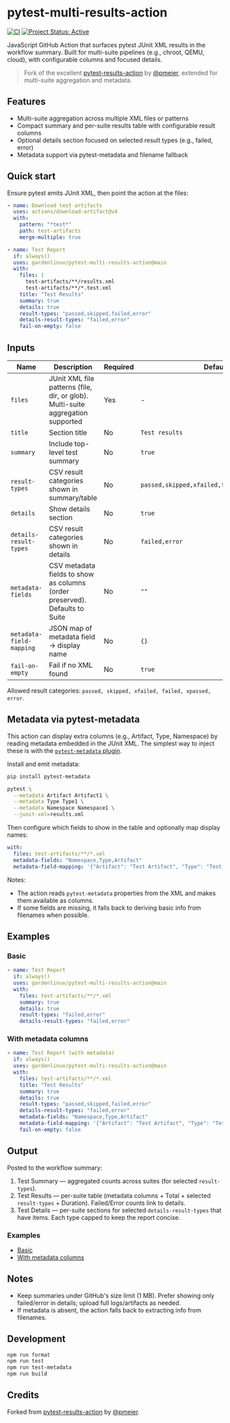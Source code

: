 # pytest-multi-results-action

[![CI](https://github.com/gardenlinux/pytest-multi-results-action/actions/workflows/ci.yml/badge.svg)](https://github.com/gardenlinux/pytest-multi-results-action/actions/workflows/ci.yml)
[![Project Status: Active](https://www.repostatus.org/badges/latest/active.svg)](https://www.repostatus.org/#active)

JavaScript GitHub Action that surfaces pytest JUnit XML results in the workflow summary. Built for multi-suite pipelines (e.g., chroot, QEMU, cloud), with configurable columns and focused details.

> Fork of the excellent [pytest-results-action](https://github.com/pmeier/pytest-results-action) by [@pmeier](https://github.com/pmeier), extended for multi-suite aggregation and metadata.

## Features

- Multi-suite aggregation across multiple XML files or patterns
- Compact summary and per-suite results table with configurable result columns
- Optional details section focused on selected result types (e.g., failed, error)
- Metadata support via pytest-metadata and filename fallback

## Quick start

Ensure pytest emits JUnit XML, then point the action at the files:

```yaml
- name: Download test artifacts
  uses: actions/download-artifact@v4
  with:
    pattern: "*test*"
    path: test-artifacts
    merge-multiple: true

- name: Test Report
  if: always()
  uses: gardenlinux/pytest-multi-results-action@main
  with:
    files: |
      test-artifacts/**/results.xml
      test-artifacts/**/*.test.xml
    title: "Test Results"
    summary: true
    details: true
    result-types: "passed,skipped,failed,error"
    details-result-types: "failed,error"
    fail-on-empty: false
```

## Inputs

| Name                     | Description                                                                     | Required | Default                                       |
| ------------------------ | ------------------------------------------------------------------------------- | -------- | --------------------------------------------- |
| `files`                  | JUnit XML file patterns (file, dir, or glob). Multi-suite aggregation supported | Yes      | -                                             |
| `title`                  | Section title                                                                   | No       | `Test results`                                |
| `summary`                | Include top-level test summary                                                  | No       | `true`                                        |
| `result-types`           | CSV result categories shown in summary/table                                    | No       | `passed,skipped,xfailed,failed,xpassed,error` |
| `details`                | Show details section                                                            | No       | `true`                                        |
| `details-result-types`   | CSV result categories shown in details                                          | No       | `failed,error`                                |
| `metadata-fields`        | CSV metadata fields to show as columns (order preserved). Defaults to Suite     | No       | `""`                                          |
| `metadata-field-mapping` | JSON map of metadata field → display name                                       | No       | `{}`                                          |
| `fail-on-empty`          | Fail if no XML found                                                            | No       | `true`                                        |

Allowed result categories: `passed, skipped, xfailed, failed, xpassed, error`.

## Metadata via pytest-metadata

This action can display extra columns (e.g., Artifact, Type, Namespace) by reading metadata embedded in the JUnit XML. The simplest way to inject these is with the [`pytest-metadata` plugin](https://pypi.org/project/pytest-metadata/).

Install and emit metadata:

```bash
pip install pytest-metadata

pytest \
  --metadata Artifact Artifact1 \
  --metadata Type Type1 \
  --metadata Namespace Namespace1 \
  --junit-xml=results.xml
```

Then configure which fields to show in the table and optionally map display names:

```yaml
with:
  files: test-artifacts/**/*.xml
  metadata-fields: "Namespace,Type,Artifact"
  metadata-field-mapping: '{"Artifact": "Test Artifact", "Type": "Test Type", "Namespace": "Namespace"}'
```

Notes:

- The action reads `pytest-metadata` properties from the XML and makes them available as columns.
- If some fields are missing, it falls back to deriving basic info from filenames when possible.

## Examples

### Basic

```yaml
- name: Test Report
  if: always()
  uses: gardenlinux/pytest-multi-results-action@main
  with:
    files: test-artifacts/**/*.xml
    summary: true
    details: true
    result-types: "failed,error"
    details-result-types: "failed,error"
```

### With metadata columns

```yaml
- name: Test Report (with metadata)
  if: always()
  uses: gardenlinux/pytest-multi-results-action@main
  with:
    files: test-artifacts/**/*.xml
    title: "Test Results"
    summary: true
    details: true
    result-types: "passed,skipped,failed,error"
    details-result-types: "failed,error"
    metadata-fields: "Namespace,Type,Artifact"
    metadata-field-mapping: '{"Artifact": "Test Artifact", "Type": "Test Type", "Namespace": "Namespace"}'
    fail-on-empty: false
```

## Output

Posted to the workflow summary:

1. Test Summary — aggregated counts across suites (for selected `result-types`).
2. Test Results — per-suite table (metadata columns + Total + selected `result-types` + Duration). Failed/Error counts link to details.
3. Test Details — per-suite sections for selected `details-result-types` that have items. Each type capped to keep the report concise.

### Examples

- [Basic](test-output/report.md)
- [With metadata columns](test-output/report-metadata.md)

## Notes

- Keep summaries under GitHub's size limit (1 MB). Prefer showing only failed/error in details; upload full logs/artifacts as needed.
- If metadata is absent, the action falls back to extracting info from filenames.

## Development

```bash
npm run format
npm run test
npm run test-metadata
npm run build
```

## Credits

Forked from [pytest-results-action](https://github.com/pmeier/pytest-results-action) by [@pmeier](https://github.com/pmeier).
